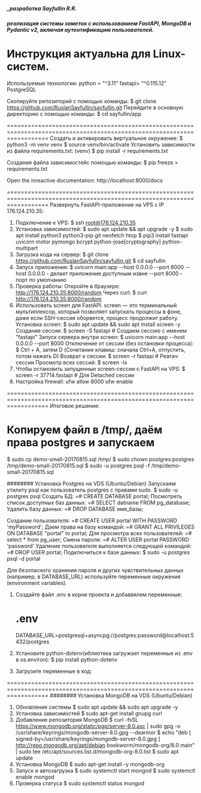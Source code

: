 ##### _разработка Sayfullin R.R.
##### реализация системы заметок с использованием FastAPI, MongoDB и Pydantic v2, включая аутентификацию пользователей.

Инструкция актуальна для Linux-систем.
========================================================================================================================
Используемые технологии:
    python = "^3.11"
    fastapi= "^0.115.12"
    PostgreSQL

Скопируйте репозиторий с помощью команды:
$ git clone https://github.com/RuslanSayfullin/sayfullin.git
Перейдите в основную директорию с помощью команды: 
$ cd sayfullin/app

========================================================================================================================
Создать и активировать виртуальное окружение: 
    $ python3 -m venv venv 
    $ source venv/bin/activate 
Установить зависимости из файла requirements.txt:
    (venv) $ pip install -r requirements.txt

Cоздания файла зависимостейс помощью команды:
    $ pip freeze > requirements.txt

Open the inreactive documentation: http://localhost:8000/docs



========================================================================================================================
Развернуть FastAPI-приложение на VPS с IP 176.124.210.35:

1. Подключение к VPS:
    $ ssh root@176.124.210.35
2. Установка зависимостей:
    $ sudo apt update && apt upgrade -y
    $ sudo apt install python3 python3-pip git neofetch htop
    $ pip3 install fastapi uvicorn motor pymongo bcrypt python-jose[cryptography] python-multipart
3. Загрузка кода на сервер:
    $ git clone https://github.com/RuslanSayfullin/sayfullin.git
    $ cd sayfullin
4. Запуск приложения:
    $ uvicorn main:app --host 0.0.0.0 --port 8000
    --host 0.0.0.0  - делает приложение доступным извне
    --port 8000     - порт по умолчанию
5. Проверка работы:
    Откройте в браузере: http://176.124.210.35:8000/random
    Через curl:
        $ curl http://176.124.210.35:8000/random
6.  Использовать screen для FastAPI.
    screen — это терминальный мультиплексор, который позволяет запускать процессы в фоне, даже если SSH-сессия оборвется, процесс продолжит работу.
    Установка screen:
        $ sudo apt update && sudo apt install screen -y
    Создание сессии:
        $ screen -S fastapi  # Создаем сессию с именем "fastapi"
    Запуск сервера внутри screen:
        $ uvicorn main:app --host 0.0.0.0 --port 8000
    Отключение от сессии (без остановки процесса):
        $ Ctrl + A, затем D (Сочетание клавиш: сначала Ctrl+A, отпустить, потом нажать D)
    Возврат к сессии:
        $ screen -r fastapi  # Реатач сессии
    Просмотр всех сессий:
        $ screen -ls
7.  Чтобы остановить запущенные screen-сессии с FastAPI на VPS:
    $ screen -r 37714.fastapi  # Для Detached сессии
8. Настройка firewall:
    ufw allow 8000
    ufw enable
    



========================================================================================================================
Итоговое решение:
# Копируем файл в /tmp/, даём права postgres и запускаем
$ sudo cp demo-small-20170815.sql /tmp/
$ sudo chown postgres:postgres /tmp/demo-small-20170815.sql
$ sudo -u postgres psql -f /tmp/demo-small-20170815.sql



######## Установка Postgres на VDS (Ubuntu/Debian)
Запускаем утилиту psql как пользователь postgres с правами sudo.
    $ sudo -u postgres psql
Создать БД:
    =# CREATE DATABASE portal;
Посмотреть список доступных баз данных:
    =# SELECT datname FROM pg_database;
Удалить базу данных:
    =# DROP DATABASE имя_базы;


Создание пользователя:
    =# CREATE USER portal WITH PASSWORD 'myPassword';
Даем права на базу командой:
    =# GRANT ALL PRIVILEGES ON DATABASE "portal" to portal;
Для просмотра всех пользователей:
    =# select * from pg_user;
Смена пароля:
    =# ALTER USER portal PASSWORD 'password'
Удаление пользователя выполняется следующей командой:
    =# DROP USER portal;
Подключиться к базе данных:
    $ sudo -u postgres psql -d portal

Для безопасного хранения пароля и других чувствительных данных (например, в DATABASE_URL) используйте переменные окружения (environment variables).
1. Создайте файл .env в корне проекта и добаввялем переменные:

    # .env
    DATABASE_URL=postgresql+asyncpg://postgres:password@localhost:5432/postgres

2. Установите python-dotenv(иблиотека загружает переменные из .env в os.environ):
    $ pip install python-dotenv

3. Загрузите переменные в код:


========================================================================================================================
######## Установка MongoDB на VDS (Ubuntu/Debian)
1. Обновление системы
    $ sudo apt update && sudo apt upgrade -y
2. Установка зависимостей
    $ sudo apt-get install gnupg curl
3. Добавление репозитория MongoDB
    $ curl -fsSL https://www.mongodb.org/static/pgp/server-8.0.asc | sudo gpg -o /usr/share/keyrings/mongodb-server-8.0.gpg --dearmor
    $ echo "deb [ signed-by=/usr/share/keyrings/mongodb-server-8.0.gpg ] http://repo.mongodb.org/apt/debian bookworm/mongodb-org/8.0 main" | sudo tee /etc/apt/sources.list.d/mongodb-org-8.0.list
    $ sudo apt update
4. Установка MongoDB
    $ sudo apt-get install -y mongodb-org
5. Запуск и автозагрузка
    $ sudo systemctl start mongod
    $ sudo systemctl enable mongod
6. Проверка статуса
    $ sudo systemctl status mongod
